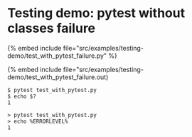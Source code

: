 # Testing demo: pytest without classes failure

{% embed include file="src/examples/testing-demo/test_with_pytest_failure.py" %}

{% embed include file="src/examples/testing-demo/test_with_pytest_failure.out)

```
$ pytest test_with_pytest.py
$ echo $?
1
```

```
> pytest test_with_pytest.py
> echo %ERRORLEVEL%
1
```



